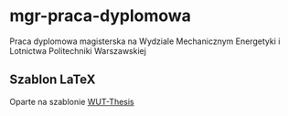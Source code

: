 # mgr-praca-dyplomowa

Praca dyplomowa magisterska na Wydziale Mechanicznym Energetyki i Lotnictwa Politechniki Warszawskiej

## Szablon LaTeX

Oparte na szablonie [WUT-Thesis](https://github.com/ArturB/WUT-Thesis)
